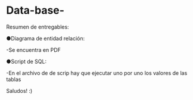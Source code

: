 # Data-base-
Resumen de entregables:

●Diagrama de entidad relación:

-Se encuentra en PDF


●Script de SQL:

-En el archivo de de scrip hay que ejecutar uno por uno los valores de las tablas

Saludos! :)
